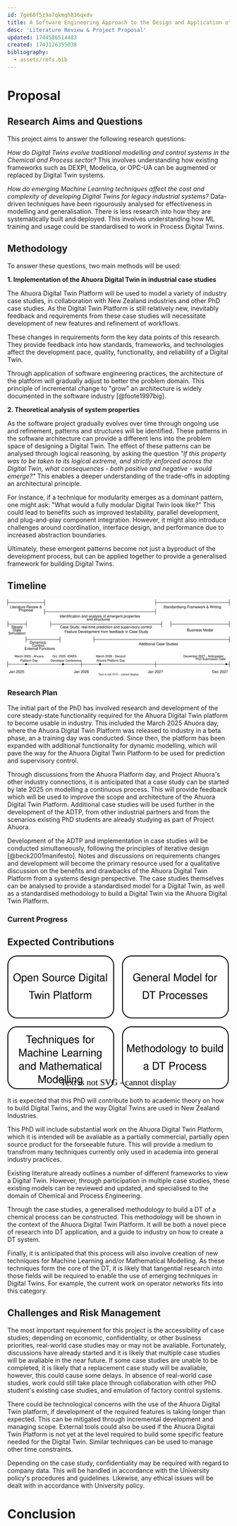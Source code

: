 ```yaml
---
id: 7ge60f5z9a7qkmgh836qxdv
title: A Software Engineering Approach to the Design and Application of Digital Twins in Industrial Chemical Processes
desc: 'Literature Review & Project Proposal'
updated: 1744586514483
created: 1743126355038
bibliography:
  - assets/refs.bib
---
```


<!---
% Segue from lit review, talking about what gaps and potential new research ideas there are.


% talk about the need for a generalised method of building digital twins, and how this could be achieved.


% From the literature, start to identify some of the key characteristics that will aid in the development of a generalised method of building digital twins.


% Discuss research questions, methodology for development - pull from the proposal i've already written.

- Wrap up by explaining how you can tell if the project is successful.

-->

# Proposal

## Research Aims and Questions

<!---
The core questions or hypotheses you're trying to answer.
Often phrased clearly and precisely, e.g.:
"To investigate whether..."
"How can X be improved by Y?"
-->

This project aims to answer the following research questions:

*How do Digital Twins evolve traditional modelling and control systems in the Chemical and Process sector?* This involves understanding how existing frameworks such as DEXPI, Modelica, or OPC-UA can be augmented or replaced by Digital Twin systems. 


*How do emerging Machine Learning techniques affect the cost and complexity of developing Digital Twins for legacy industrial systems?* Data-driven techniques have been rigourously analysed for effectiveness in modelling and generalisation. There is less research into how they are systematically built and deployed. This involves understanding how ML training and usage could be standardised to work in Process Digital Twins. 


## Methodology
<!--
How will you answer your research questions?
Details of methods, experiments, case studies, simulations, or theoretical frameworks.
Tools, data sources, analysis techniques.
-->

To answer these questions, two main methods will be used:


**1. Implementation of the Ahuora Digital Twin in industrial case studies**

The Ahuora Digital Twin Platform will be used to model a variety of industry case studies, in collaboration with New Zealand industries and other PhD case studies. As the Digital Twin Platform is still relatively new, inevitably feedback and requirements from these case studies will necessitate development of new features and refinement of workflows.

These changes in requirements form the key data points of this research. They provide feedback into how standards, frameworks, and technologies affect the development pace, quality, functionality, and reliability of a Digital Twin.

Through application of software engineering practices, the architecture of the platform will gradually adjust to better the problem domain. This principle of incremental change to "grow" an architecture is widely documented in the software industry [@foote1997big].


**2. Theoretical analysis of system properties**

As the software project gradually evolves over time through ongoing use and refinement, patterns and structures will be identified. These patterns in the software architecture can provide a different lens into the problem space of designing a Digital Twin. The effect of these patterns can be analysed through logical reasoning, by asking the question *"If this property was to be taken to its logical extreme, and strictly enforced across the Digital Twin, what consequences - both positive and negative - would emerge?"* This enables a deeper understanding of the trade-offs in adopting an architectural principle.

For instance, if a technique for modularity emerges as a dominant pattern, one might ask: "What would a fully modular Digital Twin look like?" 
This could lead to benefits such as improved testability, parallel development, and plug-and-play component integration. However, it might also introduce challenges around coordination, interface design, and performance due to increased abstraction boundaries.

Ultimately, these emergent patterns become not just a byproduct of the development process, but can be applied together to provide a generalised framework for building Digital Twins.

<!---
In the appendix, include some potential characteristics, and some potential case studies
Potential characteristics avaliable in phd.potential_characteristics.md
-->

## Timeline

![Estimated PhD Timeline](assets/timeline.drawio.svg)


### Research Plan

<!---
Research plan
A Gantt chart or milestones (e.g. months 6–12: prototype; 12–18: case study).
Break it down to show progress made and what’s coming.
-->

The initial part of the PhD has involved research and development of the core steady-state functionality required for the Ahuora Digital Twin platform to become usable in industry. This included the March 2025 Ahuora day, where the Ahuora Digital Twin Platform was released to industry in a beta phase, an a training day was conducted. Since then, the platform has been expanded with additional functionality for dynamic modelling, which will pave the way for the Ahuora Digital Twin Platform to be used for prediction and supervisory control.

Through discussions from the Ahuora Platform day, and Project Ahuora's other industry connections, it is anticipated that a case study can be started by late 2025 on modelling a continuous process. This will provide feedback which will be used to improve the scope and architecture of the Ahuora Digital Twin Platform.  Additional case studies will be used further in the development of the ADTP, from other industrial partners and from the scenarios existing PhD students are already studying as part of Project Ahuora. 

Development of the ADTP and implementation in case studies will be conducted simultaneously, following the principles of iterative design [@beck2001manifesto]. Notes and discussions on requirements changes and development will become the primary resource used for a qualitative discussion on the benefits and drawbacks of the Ahuora Digital Twin Platform from a systems design perspective. The case studies themselves can be analysed to provide a standardised model for a Digital Twin, as well as a standardised methodology to build a Digital Twin via the Ahuora Digital Twin Platform.





### Current Progress
<!---
What you've done: experiments, models, code, papers, reviews, etc.
Can include early results or pilot studies.
-->

## Expected Contributions

<!--
What will your research contribute to knowledge, practice, or theory?
How will it make a difference?
-->

![Anticipated PhD Outcomes](assets/outcomes.drawio.svg)

It is expected that this PhD will contribute both to academic theory on how to build Digital Twins, and the way Digital Twins are used in New Zealand Industries. 

This PhD will include substantial work on the Ahuora Digital Twin Platform, which it is intended will be avaliable as a partially commercial, partially open source product for the forseeable future. This will provide a medium to transfrom many techniques currently only used in academia into general industry practices.

Existing literature already outlines a number of different frameworks to view a Digital Twin. However, through participation in multiple case studies, these existing models can be reviewed and updated, and specialised to the domain of Chemical and Process Engineering. 

Through the case studies, a generalised methodology to build a DT of a chemical process can be constructed. This methodology will be shown in the context of the Ahuora Digital Twin Platform. It will be both a novel piece of research into DT application, and a guide to industry on how to create a DT system.

Finally, it is anticipated that this process will also involve creation of new techniques for Machine Learning and/or Mathematical Modelling. As these techniques form the core of the DT, it is likely that tangential research into those fields will be required to enable the use of emerging techniques in Digital Twins. For example, the current work on operator networks fits into this category.



## Challenges and Risk Management

<!---
What are the uncertainties or limitations?
How will you address or mitigate them?
Ethical considerations
-->

The most important requirement for this project is the accessibility of case studies; depending on economic, confidentiality, or other business priorities, real-world case studies may or may not be avaliable. Fortunately, discussions have already started and it is likely that multiple case studies will be avaliable in the near future. If some case studies are unable to be completed, it is likely that a replacement case study will be avaliable, however, this could cause some delays. In absence of real-world case studies, work could still take place through collaboration with other PhD student's existing case studies, and emulation of factory control systems. 

There could be technological concerns with the use of the Ahuora Digital Twin platform, if development of the required features is taking longer than expected. This can be mitigated through incremental development and managing scope. External tools could also be used if the Ahuora Digital Twin Platform is not yet at the level required to build some specific feature needed for the Digital Twin. Similar techniques can be used to manage other time constraints.

Depending on the case study, confidentiality may be required with regard to company data. This will be handled in accordance with the University policy's procedures and guidelines. Likewise, any ethical issues will be dealt with in accordance with University policy. 




# Conclusion
